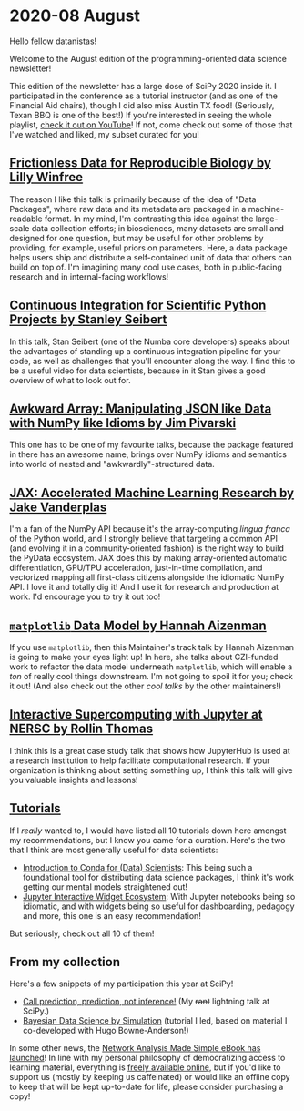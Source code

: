 # 2020-08 August

Hello fellow datanistas!

Welcome to the August edition
of the programming-oriented data science newsletter!

This edition of the newsletter has a large dose of SciPy 2020 inside it.
I participated in the conference as a tutorial instructor
(and as one of the Financial Aid chairs),
though I did also miss Austin TX food!
(Seriously, Texan BBQ is one of the best!)
If you're interested in seeing the whole playlist,
[check it out on YouTube](https://www.youtube.com/enthought)!
If not, come check out some of those that I've watched and liked,
my subset curated for you!

## [Frictionless Data for Reproducible Biology by Lilly Winfree](https://youtu.be/vZAi4OnfH-Q)

The reason I like this talk is primarily
because of the idea of "Data Packages",
where raw data and its metadata are packaged in a machine-readable format.
In my mind, I'm contrasting this idea against
the large-scale data collection efforts;
in biosciences, many datasets are small and designed for one question,
but may be useful for other problems by providing,
for example, useful priors on parameters.
Here, a data package helps users ship and
distribute a self-contained unit of data
that others can build on top of.
I'm imagining many cool use cases,
both in public-facing research and in internal-facing workflows!

## [Continuous Integration for Scientific Python Projects by Stanley Seibert](https://youtu.be/OAlr9vY5XLU)

In this talk, Stan Seibert (one of the Numba core developers)
speaks about the advantages of standing up
a continuous integration pipeline for your code,
as well as challenges that you'll encounter along the way.
I find this to be a useful video for data scientists,
because in it Stan gives a good overview of what to look out for.

## [Awkward Array: Manipulating JSON like Data with NumPy like Idioms by Jim Pivarski](https://youtu.be/WlnUF3LRBj4)

This one has to be one of my favourite talks,
because the package featured in there has an awesome name,
brings over NumPy idioms and semantics into world of nested
and "awkwardly"-structured data.

## [JAX: Accelerated Machine Learning Research by Jake Vanderplas](https://youtu.be/z-WSrQDXkuM)

I'm a fan of the NumPy API
because it's the array-computing _lingua franca_ of the Python world,
and I strongly believe that targeting a common API
(and evolving it in a community-oriented fashion)
is the right way to build the PyData ecosystem.
JAX does this by making array-oriented automatic differentiation,
GPU/TPU acceleration,
just-in-time compilation,
and vectorized mapping all first-class citizens
alongside the idiomatic NumPy API.
I love it and totally dig it!
And I use it for research and production at work.
I'd encourage you to try it out too!

## [`matplotlib` Data Model by Hannah Aizenman](https://youtu.be/XC0M76CmzHg)

If you use `matplotlib`, then this Maintainer's track talk by Hannah Aizenman
is going to make your eyes light up!
In here, she talks about CZI-funded work
to refactor the data model underneath `matplotlib`,
which will enable a _ton_ of really cool things downstream.
I'm not going to spoil it for you; check it out!
(And also check out the other _cool talks_ by the other maintainers!)

## [Interactive Supercomputing with Jupyter at NERSC by Rollin Thomas](https://youtu.be/nU-FDFrtOvM)

I think this is a great case study talk that shows how JupyterHub is used
at a research institution to help facilitate computational research.
If your organization is thinking about setting something up,
I think this talk will give you valuable insights and lessons!

## [Tutorials](https://www.youtube.com/playlist?list=PLYx7XA2nY5Gde-6QO98KUJ9iL_WW4rgYf)

If I _really_ wanted to, I would have listed all 10 tutorials down here amongst my recommendations,
but I know you came for a curation.
Here's the two that I think are most generally useful for data scientists:

- [Introduction to Conda for (Data) Scientists](https://youtu.be/qn5zfdJtcYc): This being such a foundational tool for distributing data science packages, I think it's work getting our mental models straightened out!
- [Jupyter Interactive Widget Ecosystem](https://youtu.be/8IYbdshUd9c): With Jupyter notebooks being so idiomatic, and with widgets being so useful for dashboarding, pedagogy and more, this one is an easy recommendation!

But seriously, check out all 10 of them!

## From my collection

Here's a few snippets of my participation this year at SciPy!

- [Call prediction, prediction, not inference!](https://youtu.be/VzRj55pas3I?t=435) (My ~~rant~~ lightning talk at SciPy.)
- [Bayesian Data Science by Simulation](https://youtu.be/8eh5A72hIWM) (tutorial I led, based on material I co-developed with Hugo Bowne-Anderson!)

In some other news, the [Network Analysis Made Simple eBook has launched](https://leanpub.com/nams)!
In line with my personal philosophy
of democratizing access to learning material,
everything is [freely available online](https://ericmjl.github.io/Network-Analysis-Made-Simple/index.html),
but if you'd like to support us (mostly by keeping us caffeinated)
or would like an offline copy to keep that will be kept up-to-date for life,
please consider purchasing a copy!
